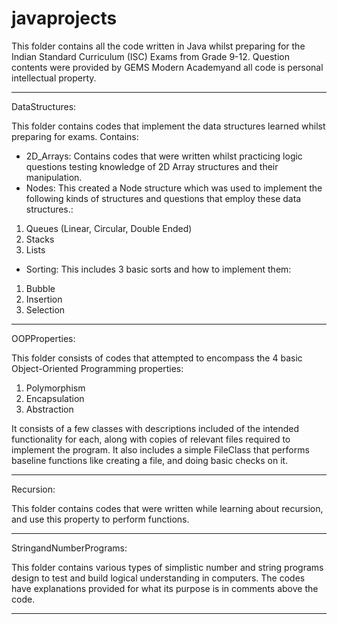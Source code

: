 # javaprojects

This folder contains all the code written in Java whilst preparing for the Indian Standard Curriculum (ISC) 
Exams from Grade 9-12. Question contents were provided by GEMS Modern Academyand all code is personal intellectual property.

______________________________________________________________________________________

DataStructures:

This folder contains codes that implement the data structures learned whilst preparing for exams.
Contains:
- 2D_Arrays: Contains codes that were written whilst practicing logic questions testing knowledge of 2D Array structures and their manipulation.
- Nodes: This created a Node structure which was used to implement the following kinds of structures and questions that employ these data structures.:
1. Queues (Linear, Circular, Double Ended)
2. Stacks 
3. Lists
- Sorting: This includes 3 basic sorts and how to implement them:
1. Bubble
2. Insertion
3. Selection

______________________________________________________________________________________

OOPProperties:

This folder consists of codes that attempted to encompass the 4 basic Object-Oriented Programming properties:
1. Polymorphism
2. Encapsulation
3. Abstraction

It consists of a few classes with descriptions included of the intended functionality for each, 
along with copies of relevant files required to implement the program.
It also includes a simple FileClass that performs baseline functions like creating a file, and doing basic checks on it.

______________________________________________________________________________________

Recursion:

This folder contains codes that were written while learning about recursion, and use this property to perform functions.

______________________________________________________________________________________

StringandNumberPrograms:

This folder contains various types of simplistic number and string programs design to test and build logical understanding in computers.
The codes have explanations provided for what its purpose is in comments above the code.

______________________________________________________________________________________
